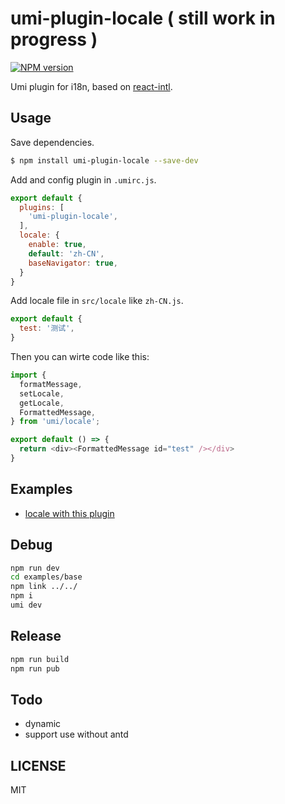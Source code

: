 # umi-plugin-locale ( still work in progress )

[![NPM version](https://img.shields.io/npm/v/umi-plugin-locale.svg?style=flat)](https://npmjs.org/package/umi-plugin-locale)

Umi plugin for i18n, based on [react-intl](https://npmjs.org/react-intl).

## Usage

Save dependencies.

```bash
$ npm install umi-plugin-locale --save-dev
```

Add and config plugin in `.umirc.js`.

```js
export default {
  plugins: [
    'umi-plugin-locale',
  ],
  locale: {
    enable: true,
    default: 'zh-CN',
    baseNavigator: true,
  }
}
```

Add locale file in `src/locale` like `zh-CN.js`.

```js
export default {
  test: '测试',
}
```

Then you can wirte code like this:

```js
import {
  formatMessage,
  setLocale,
  getLocale,
  FormattedMessage,
} from 'umi/locale';

export default () => {
  return <div><FormattedMessage id="test" /></div>
}
```

## Examples

* [locale with this plugin](https://github.com/umijs/umi-plugin-locale/tree/master/examples/base)

## Debug

```sh
npm run dev
cd examples/base
npm link ../../
npm i
umi dev
```

## Release

```sh
npm run build
npm run pub
```

## Todo

- dynamic
- support use without antd

## LICENSE

MIT
